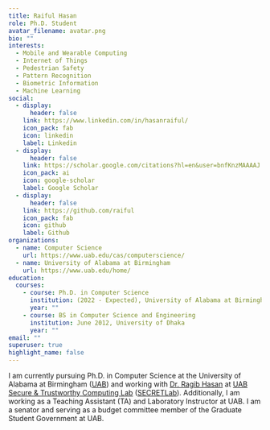 ```yaml
---
title: Raiful Hasan
role: Ph.D. Student
avatar_filename: avatar.png
bio: ""
interests:
  - Mobile and Wearable Computing
  - Internet of Things
  - Pedestrian Safety
  - Pattern Recognition
  - Biometric Information
  - Machine Learning
social:
  - display:
      header: false
    link: https://www.linkedin.com/in/hasanraiful/
    icon_pack: fab
    icon: linkedin
    label: Linkedin
  - display:
      header: false
    link: https://scholar.google.com/citations?hl=en&user=bnfKnzMAAAAJ
    icon_pack: ai
    icon: google-scholar
    label: Google Scholar
  - display:
      header: false
    link: https://github.com/raiful
    icon_pack: fab
    icon: github
    label: Github
organizations:
  - name: Computer Science
    url: https://www.uab.edu/cas/computerscience/
  - name: University of Alabama at Birmingham
    url: https://www.uab.edu/home/
education:
  courses:
    - course: Ph.D. in Computer Science
      institution: (2022 - Expected), University of Alabama at Birmingham
      year: ""
    - course: BS in Computer Science and Engineering
      institution: June 2012, University of Dhaka
      year: ""
email: ""
superuser: true
highlight_name: false
---
```

I am currently pursuing Ph.D. in Computer Science at the University of Alabama at Birmingham ([UAB](https://www.google.com/url?q=https%3A%2F%2Fwww.uab.edu%2Fcas%2Fcomputerscience%2F&sa=D&sntz=1&usg=AFQjCNHp610SQ_RvDJi55kFyK8QX9ph1Pw)) and working with [Dr. Ragib Hasan](http://www.google.com/url?q=http%3A%2F%2Fragibhasan.com&sa=D&sntz=1&usg=AFQjCNF_QaykbatLCPL4l6xJ0Zfv2yy2_Q) at [UAB Secure & Trustworthy Computing Lab](https://www.google.com/url?q=https%3A%2F%2Fsites.uab.edu%2Fsecret%2F&sa=D&sntz=1&usg=AFQjCNExp_DQ05ydhWYTT0itWslufLtZiQ) ([SECRETLab](http://www.google.com/url?q=http%3A%2F%2Fsecret.cs.uab.edu&sa=D&sntz=1&usg=AFQjCNE42RxpoP8C6h8o5cV2KeOFMIaX9A)). Additionally, I am working as a Teaching Assistant (TA) and Laboratory Instructor at UAB. I am a senator and serving as a budget committee member of the Graduate Student Government at UAB.